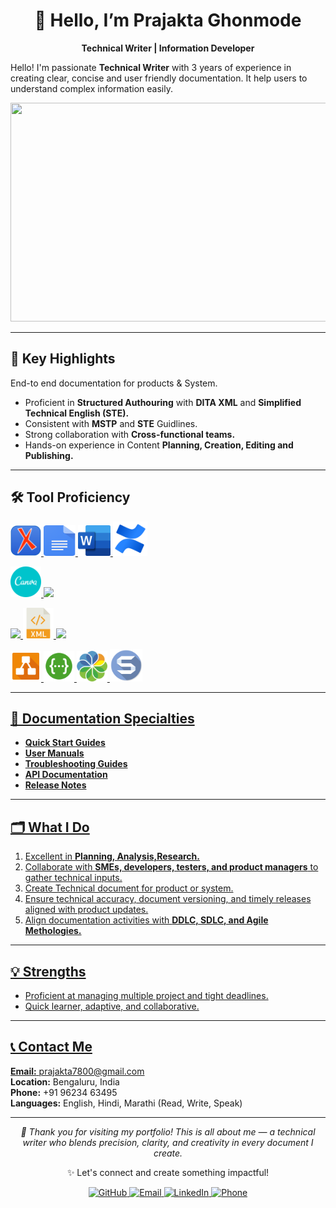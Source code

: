 <h1 align="center">👋 Hello, I’m Prajakta Ghonmode</h1>
<p align="center"><strong>Technical Writer | Information Developer</strong>  
  
Hello! I'm passionate **Technical Writer** with 3 years of experience in creating clear, concise and user friendly documentation. It help users to understand complex information easily.
</p>
<p align=center>
<img src=https://cdn.dribbble.com/users/1364029/screenshots/16093268/media/68e82a7fb4904614a9066d6b540c14b2.gif width=700 height=350
</p>  

---

## 🎯 Key Highlights

End-to end documentation for products & System.

- Proficient in **Structured Authouring** with **DITA XML** and **Simplified Technical English (STE).**  
- Consistent with **MSTP** and **STE** Guidlines.  
- Strong collaboration with **Cross-functional teams.**  
- Hands-on experience in Content **Planning, Creation, Editing and Publishing.**
   
---  

## 🛠️ Tool Proficiency
<p align="left">
 <a href="https://github.com/docmagician/docmagician/blob/42b7909b58a484ace3909c6b363fa3f5ec170d12/assets/">
    <img src="https://github.com/docmagician/docmagician/blob/42b7909b58a484ace3909c6b363fa3f5ec170d12/assets/OxygenXMLEditor_icon_2019.svg" width="49" height="49">
  </a>
 <a href="https://github.com/docmagician/docmagician/blob/42b7909b58a484ace3909c6b363fa3f5ec170d12/assets/">
  <img src="https://github.com/docmagician/docmagician/blob/42b7909b58a484ace3909c6b363fa3f5ec170d12/assets/Google_Docs_Logo.svg" width="51" height="49">
 </a>
  <a href="https://github.com/docmagician/docmagician/blob/42b7909b58a484ace3909c6b363fa3f5ec170d12/assets/">
  <img src="https://github.com/docmagician/docmagician/blob/42b7909b58a484ace3909c6b363fa3f5ec170d12/assets/Microsoft_Office_Word_Logo.svg" width="52" height="49">
 </a>
   <a href="https://github.com/docmagician/docmagician/blob/9ab300d111f3739c8f6ba912a4fe803a27224244/assets/">
  <img src="https://github.com/docmagician/docmagician/blob/9ab300d111f3739c8f6ba912a4fe803a27224244/assets/confluence-svgrepo-com.svg" width="55" height="55">
   </a>  
   </p>
<p align="left">
 <a href="https://github.com/docmagician/docmagician/blob/9ab300d111f3739c8f6ba912a4fe803a27224244/assets/canva.svg">
    <img src="https://github.com/docmagician/docmagician/blob/9ab300d111f3739c8f6ba912a4fe803a27224244/assets/canva.svg" width="49" height="49" />
  </a>
  <a href="https://skillicons.dev">
    <img src="https://skillicons.dev/icons?i=git,github,gitlab" />
  </a>
</p>
<p align="left">
  <a href="https://skillicons.dev">
    <img src="https://skillicons.dev/icons?i=html,md" />
  </a>   
  <a href="https://github.com/docmagician/docmagician/blob/070fb97dbffc4e275867984cb68e957683fec786/assets/xml.svg" />
    <img src="https://github.com/docmagician/docmagician/blob/070fb97dbffc4e275867984cb68e957683fec786/assets/xml.svg" width="49" height="49" />
  </a>
   <a href="https://skillicons.dev">
    <img src="https://skillicons.dev/icons?i=ai" />
  </a> 
   <p align="left">
 <a href="https://github.com/docmagician/docmagician/blob/9ab300d111f3739c8f6ba912a4fe803a27224244/assets/drawio-svgrepo-com.svg" />
    <img src="https://github.com/docmagician/docmagician/blob/9ab300d111f3739c8f6ba912a4fe803a27224244/assets/drawio-svgrepo-com.svg" width="49" height="49" />
  </a>
   <a href="https://github.com/docmagician/docmagician/blob/070fb97dbffc4e275867984cb68e957683fec786/assets/swagger-svgrepo-com%20(1).svg" />
      <img src="https://github.com/docmagician/docmagician/blob/070fb97dbffc4e275867984cb68e957683fec786/assets/swagger-svgrepo-com%20(1).svg" width="49" height="49" />
      <img src="https://github.com/docmagician/docmagician/blob/a01edceeec8be7b6f76e47cf482129bf4cef329e/assets/alfresco-svgrepo-com.svg" width="49" height="49" />
      <img src="https://github.com/docmagician/docmagician/blob/e6b4104f52aa51e2d88259e62d5321232406ccf0/assets/apps-snagit.svg" width="52" height="52" />
 <p align="left">
  
</p>  

---

## 📝 Documentation Specialties

-  **Quick Start Guides**  
-  **User Manuals**  
-  **Troubleshooting Guides**  
-  **API Documentation**  
-  **Release Notes**  

---  

## 🗂️ What I Do

1. Excellent in **Planning, Analysis,Research.**
2. Collaborate with **SMEs, developers, testers, and product managers** to gather technical inputs.
3. Create Technical document for product or system.
4. Ensure technical accuracy, document versioning, and timely releases aligned with product updates.
5. Align documentation activities with **DDLC, SDLC, and Agile Methologies.**

---  

## 💡 Strengths

- Proficient at managing multiple project and tight deadlines.
- Quick learner, adaptive, and collaborative.

---  

## 📞 Contact Me

 **Email:** [prajakta7800@gmail.com](mailto:prajakta7800@gmail.com)  
 **Location:** Bengaluru, India  
 **Phone:** +91 96234 63495  
 **Languages:** English, Hindi, Marathi (Read, Write, Speak)

---  

<p align="center"><em>🙏 Thank you for visiting my portfolio! This is all about me — a technical writer who blends precision, clarity, and creativity in every document I create.</em></p>

<p align="center">✨ Let's connect and create something impactful!</p>

<p align="center">
  <!-- GitHub -->
  <a href="https://github.com/your-username" target="_blank">
    <img src="https://img.shields.io/badge/GitHub-black?logo=github&logoColor=white" alt="GitHub" />
  </a>

  <!-- Email -->
  <a href="mailto:prajakta7800@gmail.com" target="_blank">
    <img src="https://img.shields.io/badge/Email-D14836?logo=gmail&logoColor=white" alt="Email" />
  </a>  
   <!-- LinkedIn -->
  <a href="https://www.linkedin.com/in/your-linkedin-profile" target="_blank">
    <img src="https://img.shields.io/badge/LinkedIn-blue?logo=linkedin&logoColor=white" alt="LinkedIn" />
  </a>

  <!-- Phone (Note: only displays, doesn't call) -->
  <a href="tel:+919999999999" target="_blank">
    <img src="https://img.shields.io/badge/Phone-25D366?logo=whatsapp&logoColor=white" alt="Phone" />
  </a>
</p>




